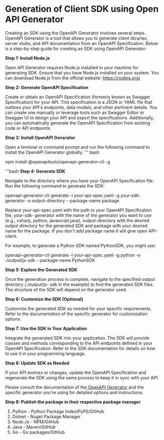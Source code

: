 # Generation of Client SDK using Open API Generator 

Creating an SDK using the OpenAPI Generator involves several steps. OpenAPI Generator is a tool that allows you to generate client libraries, server stubs, and API documentation from an OpenAPI Specification. Below is a step-by-step guide for creating an SDK using OpenAPI Generator: 

**Step 1: Install Node.js** 

Open API Generator requires Node.js installed in your machine for generating SDK. Ensure that you have Node.js installed on your system. You can download Node.js from the official website: [https://nodejs.org/ ](https://nodejs.org/) 

**Step 2: Generate OpenAPI Specification** 

Create or obtain an OpenAPI Specification (formerly known as Swagger Specification) for your API. This specification is a JSON or YAML file that outlines your API's endpoints, data models, and other pertinent details. You can create one manually or leverage tools such as Swagger Editor or Swagger UI to design your API and export the specifications. Additionally, you can automatically generate the OpenAPI Specification from existing code or API endpoints. 

**Step 3: Install OpenAPI Generator** 

Open a terminal or command prompt and run the following command to install the OpenAPI Generator globally: 
''' bash

npm install @openapitools/openapi-generator-cli -g 

 '''bash
**Step 4: Generate SDK** 

Navigate to the directory where you have your OpenAPI Specification file. Run the following command to generate the SDK: 

openapi-generator-cli generate -i your-api-spec.yaml -g your-sdk-generator -o output-directory --package-name package 

Replace your-api-spec.yaml with the path to your OpenAPI Specification file, your-sdk- generator with the name of the generator you want to use (e.g., csharp, python, javascript,java), output-directory with the desired output directory for the generated SDK and package with your desired name for the package. If you don't add package name it will give open API-client. 

For example, to generate a Python SDK named PythonSDK, you might use: 

openapi-generator-cli generate -i your-api-spec.yaml -g python -o ./output/js-sdk --package-name PythonSDK 

**Step 5: Explore the Generated SDK** 

Once the generation process is complete, navigate to the specified output directory (./output/js- sdk in the example) to find the generated SDK files. The structure of the SDK will depend on the generator used. 

**Step 6: Customize the SDK (Optional)** 

Customize the generated SDK as needed for your specific requirements. Refer to the documentation of the specific generator for customization options. 

**Step 7: Use the SDK in Your Application** 

Integrate the generated SDK into your application. The SDK will provide classes and methods corresponding to the API endpoints defined in your OpenAPI Specification. Refer to the SDK documentation for details on how to use it in your programming language. 

**Step 8: Update SDK as Needed** 

If your API evolves or changes, update the OpenAPI Specification and regenerate the SDK using the same process to keep it in sync with your API. 

Please consult the documentation of the[ OpenAPI Generator ](https://openapi-generator.tech/docs/generators/)and the specific generator you're using for detailed options and instructions.  

**Step 8: Publish the package in their respective package manager** 

1. Python - Python Package Index(PyPI)/GitHub 
1. Dotnet - Nuget Package Manager 
1. Node.Js - NPM/GitHub 
1. Java - Maven/GitHub 
1. Go - Go packages/GitHub  
